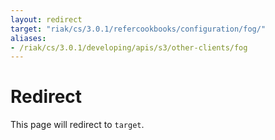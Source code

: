 ```yaml
---
layout: redirect
target: "riak/cs/3.0.1/refercookbooks/configuration/fog/"
aliases:
- /riak/cs/3.0.1/developing/apis/s3/other-clients/fog
---
```


# Redirect

This page will redirect to `target`.
